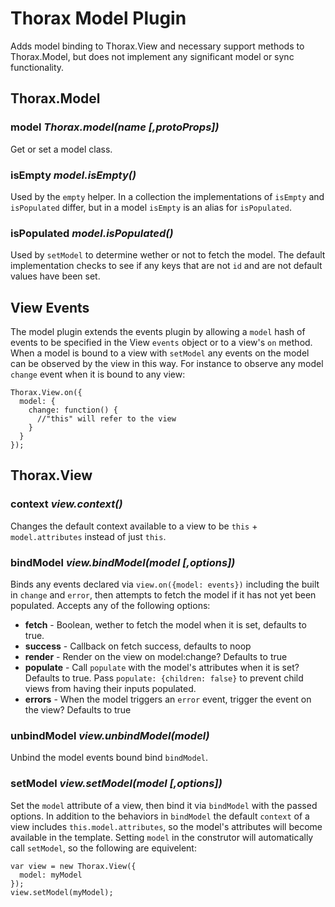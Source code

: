 Thorax Model Plugin
===================

Adds model binding to Thorax.View and necessary support methods to Thorax.Model, but does not implement any significant model or sync functionality.

## Thorax.Model

### model *Thorax.model(name [,protoProps])*

Get or set a model class.

### isEmpty *model.isEmpty()*

Used by the `empty` helper. In a collection the implementations of `isEmpty` and `isPopulated` differ, but in a model `isEmpty` is an alias for `isPopulated`.

### isPopulated *model.isPopulated()*

Used by `setModel` to determine wether or not to fetch the model. The default implementation checks to see if any keys that are not `id` and are not default values have been set.

## View Events

The model plugin extends the events plugin by allowing a `model` hash of events to be specified in the View `events` object or to a view's `on` method. When a model is bound to a view with `setModel` any events on the model can be observed by the view in this way. For instance to observe any model `change` event when it is bound to any view:

    Thorax.View.on({
      model: {
        change: function() {
          //"this" will refer to the view
        }
      }
    });

## Thorax.View

### context *view.context()*

Changes the default context available to a view to be `this` + `model.attributes` instead of just `this`.

### bindModel *view.bindModel(model [,options])*

Binds any events declared via `view.on({model: events})` including the built in `change` and `error`, then attempts to fetch the model if it has not yet been populated. Accepts any of the following options:

- **fetch** - Boolean, wether to fetch the model when it is set, defaults to true.
- **success** - Callback on fetch success, defaults to noop
- **render** - Render on the view on model:change? Defaults to true
- **populate** - Call `populate` with the model's attributes when it is set? Defaults to true. Pass `populate: {children: false}` to prevent child views from having their inputs populated.
- **errors** - When the model triggers an `error` event, trigger the event on the view? Defaults to true

### unbindModel *view.unbindModel(model)*

Unbind the model events bound bind `bindModel`.

### setModel *view.setModel(model [,options])*

Set the `model` attribute of a view, then bind it via `bindModel` with the passed options. In addition to the behaviors in `bindModel` the default `context` of a view includes `this.model.attributes`, so the model's attributes will become available in the template. Setting `model` in the construtor will automatically call `setModel`, so the following are equivelent:

    var view = new Thorax.View({
      model: myModel
    });
    view.setModel(myModel);